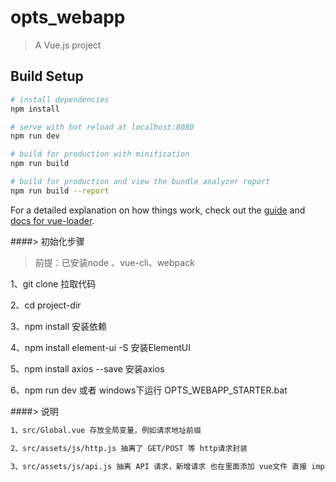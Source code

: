 # opts_webapp

> A Vue.js project

## Build Setup

``` bash
# install dependencies
npm install

# serve with hot reload at localhost:8080
npm run dev

# build for production with minification
npm run build

# build for production and view the bundle analyzer report
npm run build --report
```

For a detailed explanation on how things work, check out the [guide](http://vuejs-templates.github.io/webpack/) and [docs for vue-loader](http://vuejs.github.io/vue-loader).



####> 初始化步骤
> 前提：已安装node 、vue-cli、webpack

1、git clone  拉取代码

2、cd project-dir

3、npm install 安装依赖

4、npm install element-ui -S 安装ElementUI
 
5、npm install axios --save  安装axios

6、npm run dev  或者 windows下运行 OPTS_WEBAPP_STARTER.bat


####> 说明
``` bash
1、src/Global.vue 存放全局变量，例如请求地址前缀

2、src/assets/js/http.js 抽离了 GET/POST 等 http请求封装

3、src/assets/js/api.js 抽离 API 请求，新增请求 也在里面添加 vue文件 直接 import 使用即可


